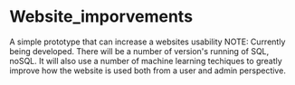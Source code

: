 # Website_imporvements
A simple prototype that can increase a websites usability
NOTE: Currently being developed. There will be a number of version's running of SQL, noSQL. It will also use a number of machine learning techiques to greatly improve how the website is used both from a user and admin perspective.

